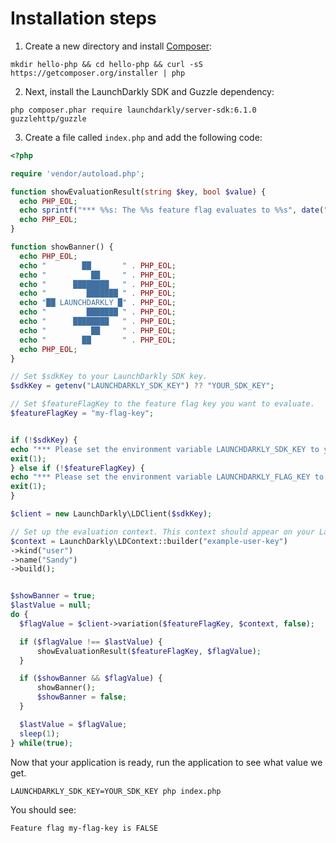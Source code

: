 # Installation steps
1. Create a new directory and install [Composer](https://getcomposer.org/):
```shell
mkdir hello-php && cd hello-php && curl -sS https://getcomposer.org/installer | php
```

2. Next, install the LaunchDarkly SDK and Guzzle dependency:
```shell
php composer.phar require launchdarkly/server-sdk:6.1.0 guzzlehttp/guzzle
```

3. Create a file called `index.php` and add the following code:
```php
<?php

require 'vendor/autoload.php';

function showEvaluationResult(string $key, bool $value) {
  echo PHP_EOL;
  echo sprintf("*** %%s: The %%s feature flag evaluates to %%s", date("h:i:s"), $key, $value ? 'true' : 'false');
  echo PHP_EOL;
}

function showBanner() {
  echo PHP_EOL;
  echo "        ██       " . PHP_EOL;
  echo "          ██     " . PHP_EOL;
  echo "      ████████   " . PHP_EOL;
  echo "         ███████ " . PHP_EOL;
  echo "██ LAUNCHDARKLY █" . PHP_EOL;
  echo "         ███████ " . PHP_EOL;
  echo "      ████████   " . PHP_EOL;
  echo "          ██     " . PHP_EOL;
  echo "        ██       " . PHP_EOL;
  echo PHP_EOL;
}

// Set $sdkKey to your LaunchDarkly SDK key.
$sdkKey = getenv("LAUNCHDARKLY_SDK_KEY") ?? "YOUR_SDK_KEY";

// Set $featureFlagKey to the feature flag key you want to evaluate.
$featureFlagKey = "my-flag-key";


if (!$sdkKey) {
echo "*** Please set the environment variable LAUNCHDARKLY_SDK_KEY to your LaunchDarkly SDK key first" . PHP_EOL . PHP_EOL;
exit(1);
} else if (!$featureFlagKey) {
echo "*** Please set the environment variable LAUNCHDARKLY_FLAG_KEY to a boolean flag first" . PHP_EOL . PHP_EOL;
exit(1);
}

$client = new LaunchDarkly\LDClient($sdkKey);

// Set up the evaluation context. This context should appear on your LaunchDarkly contexts dashboard soon after you run the demo.
$context = LaunchDarkly\LDContext::builder("example-user-key")
->kind("user")
->name("Sandy")
->build();


$showBanner = true;
$lastValue = null;
do {
  $flagValue = $client->variation($featureFlagKey, $context, false);

  if ($flagValue !== $lastValue) {
      showEvaluationResult($featureFlagKey, $flagValue);
  }

  if ($showBanner && $flagValue) {
      showBanner();
      $showBanner = false;
  }

  $lastValue = $flagValue;
  sleep(1);
} while(true);
```

Now that your application is ready, run the application to see what value we get.
```shell
LAUNCHDARKLY_SDK_KEY=YOUR_SDK_KEY php index.php
```

You should see:

`Feature flag my-flag-key is FALSE`
